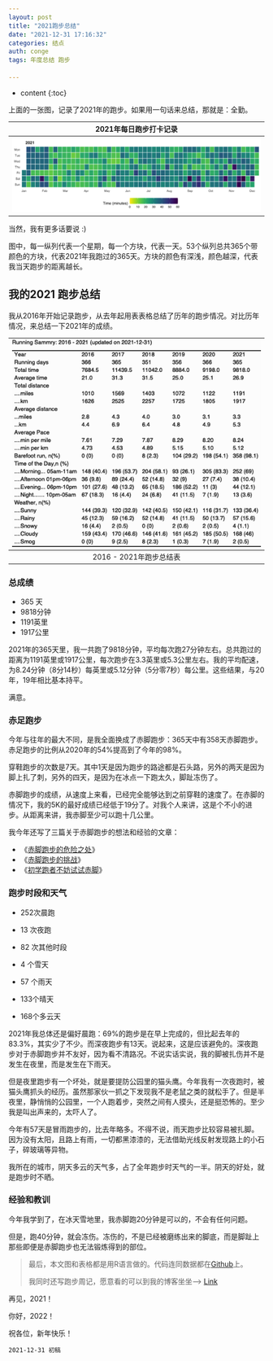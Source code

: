 ```yaml
---
layout: post
title: "2021跑步总结"
date: "2021-12-31 17:16:32"
categories: 结点
auth: conge
tags: 年度总结 跑步

---
```

* content
{:toc}


上面的一张图，记录了2021年的跑步。如果用一句话来总结，那就是：全勤。

|2021年每日跑步打卡记录|
|:----:|
|![](/assets/images/结点/2021_running_time_waffle.png)|

当然，我有更多话要说 :)




图中，每一纵列代表一个星期，每一个方块，代表一天。53个纵列总共365个带颜色的方块，代表2021年我跑过的365天。方块的颜色有深浅，颜色越深，代表我当天跑步的距离越长。


## 我的2021 跑步总结

我从2016年开始记录跑步，从去年起用表表格总结了历年的跑步情况。对比历年情况，来总结一下2021年的成绩。

|![Review](/assets/images/结点/2021_run_review.png)|
|:----:|
| 2016 - 2021年跑步总结表|


### 总成绩

* 365 天
* 9818分钟
* 1191英里
* 1917公里

2021年的365天里，我一共跑了9818分钟，平均每次跑27分钟左右。总共跑过的距离为1191英里或1917公里，每次跑步在3.3英里或5.3公里左右。我的平均配速，为8.24分钟（8分14秒）每英里或5.12分钟（5分零7秒）每公里。这些结果，与20年，19年相比基本持平。

满意。

### 赤足跑步

今年与往年的最大不同，是我全面换成了赤脚跑步：365天中有358天赤脚跑步。赤足跑步的比例从2020年的54%提高到了今年的98%。

穿鞋跑步的次数是7天。其中1天是因为跑步的路途都是石头路，另外的两天是因为脚上扎了刺，另外的四天，是因为在冰点一下跑太久，脚趾冻伤了。

赤脚跑步的成绩，从速度上来看，已经完全能够达到之前穿鞋的速度了。在赤脚的情况下，我的5K的最好成绩已经低于19分了。对我个人来讲，这是个不小的进步。从距离来讲，我赤脚至少可以跑十几公里。

我今年还写了三篇关于赤脚跑步的想法和经验的文章：

* 《[赤脚跑步的危险之处](https://conge.github.io/2021/12/27/ReturnPoint-the-danger-of-barefoot-running/)》  
* 《[赤脚跑步的挑战](https://conge.github.io/2021/03/20/returnpoint-challenge-for-barefoot-runners/)》  
* 《[初学跑者不妨试试赤脚](https://conge.github.io/2021/03/14/return-point-barefoot-running/)》  


### 跑步时段和天气

* 252次晨跑
* 13 次夜跑
* 82 次其他时段

* 4  个雪天
* 57 个雨天
* 133个晴天
* 168个多云天

2021年我总体还是偏好晨跑：69%的跑步是在早上完成的，但比起去年的83.3%，其实少了不少。而深夜跑步有13天。说起来，这是应该避免的。深夜跑步对于赤脚跑步并不友好，因为看不清路况。不说实话实说，我的脚被扎伤并不是发生在夜里，而是发生在下雨天。

但是夜里跑步有一个坏处，就是要提防公园里的猫头鹰。今年我有一次夜跑时，被猫头鹰抓头的经历。虽然那家伙一抓之下发现我不是老鼠之类的就松手了。但是半夜里，静悄悄的公园里，一个人跑着步，突然之间有人摸头，还是挺恐怖的。至少我是叫出声来的，太吓人了。


今年有57天是冒雨跑步的，比去年略多。不得不说，雨天跑步比较容易被扎脚。因为没有太阳，且路上有雨，一切都黑漆漆的，无法借助光线反射发现路上的小石子，碎玻璃等异物。

我所在的城市，阴天多云的天气多，占了全年跑步时天气的一半。阴天的好处，就是跑步时不晒。

### 经验和教训

今年我学到了，在冰天雪地里，我赤脚跑20分钟是可以的，不会有任何问题。

但是，跑40分钟，就会冻伤。冻伤的，不是已经被磨练出来的脚底，而是脚趾上那些即便是赤脚跑步也无法锻炼得到的部位。


> 最后，本文图和表格都是用R语言做的。代码连同数据都在[Github](https://github.com/conge/RunningStreak/tree/master/Analysis)上。
>
> 我同时还写跑步周记，愿意看的可以到我的博客坐坐--> [Link](https://conge.github.io/category/#%E6%8A%98%E8%BF%94%E7%82%B9)

再见，2021！

你好，2022！

祝各位，新年快乐！


```
2021-12-31 初稿
```
